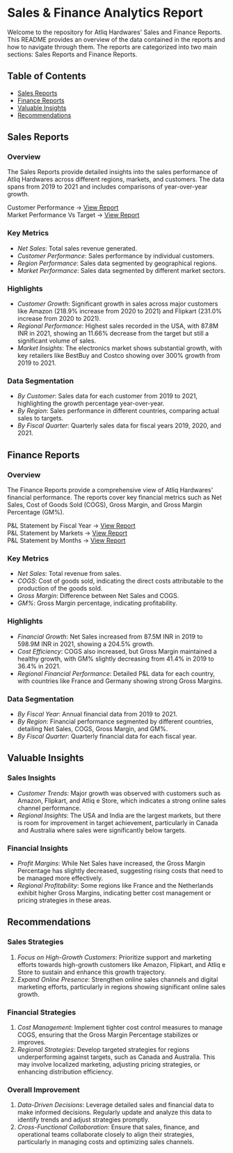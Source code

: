 # Sales & Finance Analytics Report

Welcome to the repository for Atliq Hardwares' Sales and Finance Reports. This README provides an overview of the data contained in the reports and how to navigate through them. The reports are categorized into two main sections: Sales Reports and Finance Reports.

## Table of Contents
- [Sales Reports](#sales-reports)
- [Finance Reports](#finance-reports)
- [Valuable Insights](#valuable-insights)
- [Recommendations](#recommendations)

## Sales Reports

### Overview
The Sales Reports provide detailed insights into the sales performance of Atliq Hardwares across different regions, markets, and customers. The data spans from 2019 to 2021 and includes comparisons of year-over-year growth.

Customer Performance &rarr; [View Report](Customer%20Performance%20Report.pdf)
<br>
Market Performance Vs Target &rarr; [View Report](Market%20Performance%20vs%20Target%20Report.pdf)

### Key Metrics
- *Net Sales*: Total sales revenue generated.
- *Customer Performance*: Sales performance by individual customers.
- *Region Performance*: Sales data segmented by geographical regions.
- *Market Performance*: Sales data segmented by different market sectors.

### Highlights
- *Customer Growth*: Significant growth in sales across major customers like Amazon (218.9% increase from 2020 to 2021) and Flipkart (231.0% increase from 2020 to 2021).
- *Regional Performance*: Highest sales recorded in the USA, with 87.8M INR in 2021, showing an 11.66% decrease from the target but still a significant volume of sales.
- *Market Insights*: The electronics market shows substantial growth, with key retailers like BestBuy and Costco showing over 300% growth from 2019 to 2021.

### Data Segmentation
- *By Customer*: Sales data for each customer from 2019 to 2021, highlighting the growth percentage year-over-year.
- *By Region*: Sales performance in different countries, comparing actual sales to targets.
- *By Fiscal Quarter*: Quarterly sales data for fiscal years 2019, 2020, and 2021.

## Finance Reports

### Overview
The Finance Reports provide a comprehensive view of Atliq Hardwares' financial performance. The reports cover key financial metrics such as Net Sales, Cost of Goods Sold (COGS), Gross Margin, and Gross Margin Percentage (GM%).

P&L Statement by Fiscal Year &rarr; [View Report](P&L%20Statement%20by%20Fiscal%20Year.pdf)
<br>
P&L Statement by Markets &rarr; [View Report](P&L%20Statement%20by%20Markets.pdf)
<br>
P&L Statement by Months &rarr; [View Report](P&L%20Statement%20by%20Months.pdf)

### Key Metrics
- *Net Sales*: Total revenue from sales.
- *COGS*: Cost of goods sold, indicating the direct costs attributable to the production of the goods sold.
- *Gross Margin*: Difference between Net Sales and COGS.
- *GM%*: Gross Margin percentage, indicating profitability.

### Highlights
- *Financial Growth*: Net Sales increased from 87.5M INR in 2019 to 598.9M INR in 2021, showing a 204.5% growth.
- *Cost Efficiency*: COGS also increased, but Gross Margin maintained a healthy growth, with GM% slightly decreasing from 41.4% in 2019 to 36.4% in 2021.
- *Regional Financial Performance*: Detailed P&L data for each country, with countries like France and Germany showing strong Gross Margins.

### Data Segmentation
- *By Fiscal Year*: Annual financial data from 2019 to 2021.
- *By Region*: Financial performance segmented by different countries, detailing Net Sales, COGS, Gross Margin, and GM%.
- *By Fiscal Quarter*: Quarterly financial data for each fiscal year.

## Valuable Insights

### Sales Insights
- *Customer Trends*: Major growth was observed with customers such as Amazon, Flipkart, and Atliq e Store, which indicates a strong online sales channel performance.
- *Regional Insights*: The USA and India are the largest markets, but there is room for improvement in target achievement, particularly in Canada and Australia where sales were significantly below targets.

### Financial Insights
- *Profit Margins*: While Net Sales have increased, the Gross Margin Percentage has slightly decreased, suggesting rising costs that need to be managed more effectively.
- *Regional Profitability*: Some regions like France and the Netherlands exhibit higher Gross Margins, indicating better cost management or pricing strategies in these areas.

## Recommendations

### Sales Strategies
1. *Focus on High-Growth Customers*: Prioritize support and marketing efforts towards high-growth customers like Amazon, Flipkart, and Atliq e Store to sustain and enhance this growth trajectory.
2. *Expand Online Presence*: Strengthen online sales channels and digital marketing efforts, particularly in regions showing significant online sales growth.

### Financial Strategies
1. *Cost Management*: Implement tighter cost control measures to manage COGS, ensuring that the Gross Margin Percentage stabilizes or improves.
2. *Regional Strategies*: Develop targeted strategies for regions underperforming against targets, such as Canada and Australia. This may involve localized marketing, adjusting pricing strategies, or enhancing distribution efficiency.

### Overall Improvement
1. *Data-Driven Decisions*: Leverage detailed sales and financial data to make informed decisions. Regularly update and analyze this data to identify trends and adjust strategies promptly.
2. *Cross-Functional Collaboration*: Ensure that sales, finance, and operational teams collaborate closely to align their strategies, particularly in managing costs and optimizing sales channels.
